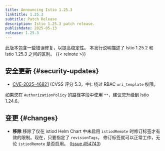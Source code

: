 ```yaml
---
title: Announcing Istio 1.25.3
linktitle: 1.25.3
subtitle: Patch Release
description: Istio 1.25.3 patch release.
publishdate: 2025-05-13
release: 1.25.3
---
```


此版本包含一些错误修复，以提高稳定性。
本发行说明描述了 Istio 1.25.2 和 Istio 1.25.3 之间的区别。
{{< relnote >}}

## 安全更新 {#security-updates}

- [CVE-2025-46821](https://nvd.nist.gov/vuln/detail/CVE-2025-46821)
  (CVSS 评分 5.3，中): 绕过 RBAC `uri_template` 权限。

如果您在 `AuthorizationPolicy` 的路径字段中使用 `**`，建议您升级到 Istio 1.24.6。

## 变更 {#changes}

- **移除** 移除了仅在 istiod Helm Chart 中未启用 `istiodRemote`
  时修订标签才有效的限制。现在，只要指定了 `revisionTags`，
  修订标签就可以正常工作，无论 `istiodRemote` 是否启用。
  ([Issue #54743](https://github.com/istio/istio/issues/54743))
